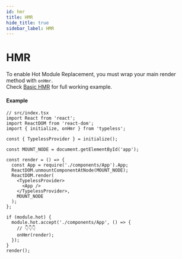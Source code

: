 ```yaml
---
id: hmr
title: HMR
hide_title: true
sidebar_label: HMR
---
```

 
# HMR
To enable Hot Module Replacement, you must wrap your main render method with `onHmr`.  
Check [Basic HMR](/introduction/examples#basic-hmr) for full working example.

#### Example
```tsx
// src/index.tsx
import React from 'react';
import ReactDOM from 'react-dom';
import { initialize, onHmr } from 'typeless';

const { TypelessProvider } = initialize();

const MOUNT_NODE = document.getElementById('app');

const render = () => {
  const App = require('./components/App').App;
  ReactDOM.unmountComponentAtNode(MOUNT_NODE);
  ReactDOM.render(
    <TypelessProvider>
      <App />
    </TypelessProvider>,
    MOUNT_NODE
  );
};

if (module.hot) {
  module.hot.accept('./components/App', () => {
    // 👇👇👇
    onHmr(render);
  });
}
render();
```